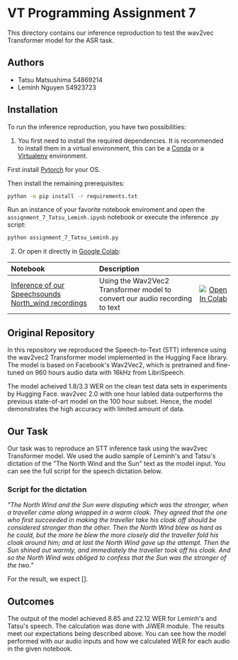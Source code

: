 # VT Programming Assignment 7

This directory contains our inference reproduction to test the wav2vec Transformer model for the ASR task.

## Authors

- Tatsu Matsushima S4869214
- Leminh Nguyen S4923723

## Installation

To run the inference reproduction, you have two possibilities:

1. You first need to install the required dependencies. It is recommended to install them in a virtual environment, this can be a [Conda](https://docs.conda.io/en/latest/) or a [Virtualenv](https://virtualenv.pypa.io/en/latest/) environment.

First install [Pytorch](https://pytorch.org/get-started/locally/) for your OS.

Then install the remaining prerequisites:

```sh
python -m pip install -r requirements.txt
```

Run an instance of your favorite notebook enviroment and open the `assignment_7_Tatsu_Leminh.ipynb` notebook or execute the inference .py script:

```sh
python assignment_7_Tatsu_Leminh.py
```

2. Or open it directly in [Google Colab](https://colab.research.google.com/):

| Notebook                                                     | Description                                                  |                                                              |
| :----------------------------------------------------------- | :----------------------------------------------------------- | -----------------------------------------------------------: |
| [Inference of our Speechsounds North_wind recordings](https://colab.research.google.com/drive/1miIUmG_4x8fNbpJ0X8FrwxIJMm3SmUbx?usp=sharing) | Using the Wav2Vec2 Transformer model to convert our audio recording to text | [![Open In Colab](https://colab.research.google.com/assets/colab-badge.svg)](https://colab.research.google.com/drive/1miIUmG_4x8fNbpJ0X8FrwxIJMm3SmUbx?usp=sharing) |

## Original Repository

In this repository we reproduced the Speech-to-Text (STT) inference using the wav2vec2 Transformer model implemented in the Hugging Face library. The model is based on Facebook's Wav2Vec2, which is pretrained and fine-tuned on 960 hours audio data with 16kHz from LibriSpeech.

The model acheived 1.8/3.3 WER on the clean test data sets in experiments by Hugging Face. wav2vec 2.0 with one hour labled data outperforms the previous state-of-art model on the 100 hour subset. Hence, the model demonstrates the high accuracy with limited amount of data.

## Our Task

Our task was to reproduce an STT inference task using the wav2vec Transformer model. We used the audio sample of Leminh's and Tatsu's dictation of the "The North Wind and the Sun" text as the model input. You can see the full script for the speech dictation below.

### Script for the dictation

*"The North Wind and the Sun were disputing which was the stronger, when a traveller came along wrapped in a warm cloak. They agreed that the one who first succeeded in making the traveller take his cloak off should be considered stronger than the other. Then the North Wind blew as hard as he could, but the more he blew the more closely did the traveller fold his cloak around him; and at last the North Wind gave up the attempt. Then the Sun shined out warmly, and immediately the traveller took off his cloak. And so the North Wind was obliged to confess that the Sun was the stronger of the two."*

For the result, we expect [].

## Outcomes
The output of the model achieved 8.85 and 22.12 WER for Leminh's and Tatsu's speech. The calculation was done with JiWER module. The results meet our expectations being described above. You can see how the model performed with our audio inputs and how we calculated WER for each audio in the given notebook. 
